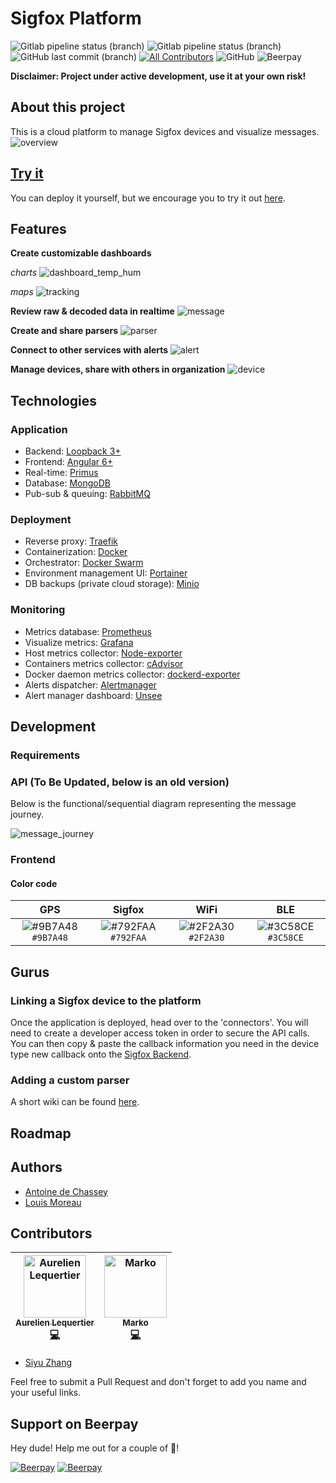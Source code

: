 # Sigfox Platform

![Gitlab pipeline status (branch)](https://img.shields.io/gitlab/pipeline/AntoinedeChassey/sigfox-platform/master.svg?label=build%20%28master%29)
![Gitlab pipeline status (branch)](https://img.shields.io/gitlab/pipeline/AntoinedeChassey/sigfox-platform/staging.svg?label=build%20%28staging%29)
![GitHub last commit (branch)](https://img.shields.io/github/last-commit/IoT-Makers/sigfox-platform/dev.svg?label=last%20commit%20%28dev%29)
[![All Contributors](https://img.shields.io/badge/all_contributors-2-orange.svg?style=flat-square)](#contributors)
![GitHub](https://img.shields.io/github/license/IoT-Makers/sigfox-platform.svg)
![Beerpay](https://img.shields.io/beerpay/IoT-Makers/sigfox-platform.svg)

**Disclaimer: Project under active development, use it at your own risk!**

## About this project
This is a cloud platform to manage Sigfox devices and visualize messages.
![overview](doc/img/overview.png)

## [Try it](https://try.iotagency.sigfox.com)
You can deploy it yourself, but we encourage you to try it out [here](https://try.iotagency.sigfox.com).

## Features  

**Create customizable dashboards**

*charts*
![dashboard_temp_hum](doc/img/dashboard_temp_hum.png)

*maps*
![tracking](doc/img/dashboard_tracking.png)

**Review raw & decoded data in realtime**
![message](doc/img/message.png)

**Create and share parsers**
![parser](doc/img/parser.png)

**Connect to other services with alerts**
![alert](doc/img/alert.png)

**Manage devices, share with others in organization**
![device](doc/img/device.png)

## Technologies

### Application
 * Backend: [Loopback 3+](https://loopback.io/)
 * Frontend: [Angular 6+](https://angular.io/)
 * Real-time: [Primus](https://github.com/primus/primus)
 * Database: [MongoDB](https://www.mongodb.com/en)
 * Pub-sub & queuing: [RabbitMQ](https://www.rabbitmq.com/)
 
 ### Deployment
 * Reverse proxy: [Traefik](https://traefik.io/)
 * Containerization: [Docker](https://www.docker.com/)
 * Orchestrator: [Docker Swarm](https://docs.docker.com/engine/swarm/)
 * Environment management UI: [Portainer](https://portainer.io/)
 * DB backups (private cloud storage): [Minio](https://www.minio.io/)

 ### Monitoring
* Metrics database: [Prometheus](https://prometheus.io/)
* Visualize metrics: [Grafana](https://grafana.com/)
* Host metrics collector: [Node-exporter](https://github.com/prometheus/node_exporter)
* Containers metrics collector: [cAdvisor](https://github.com/google/cadvisor/)
* Docker daemon metrics collector: [dockerd-exporter](https://github.com/stefanprodan/dockerd-exporter)
* Alerts dispatcher: [Alertmanager](https://github.com/prometheus/alertmanager)
* Alert manager dashboard: [Unsee](https://github.com/google/cadvisor/)
 
## Development

### Requirements

### API (To Be Updated, below is an old version)

Below is the functional/sequential diagram representing the message journey.

![message_journey](doc/img/message-journey.png)

### Frontend

#### Color code

| GPS | Sigfox | WiFi | BLE |
| :-------: | :-------: | :-------:	| :-------: |
| ![#9B7A48](https://placehold.it/15/9B7A48/000000?text=+) `#9B7A48` | ![#792FAA](https://placehold.it/15/792FAA/000000?text=+) `#792FAA` | ![#2F2A30](https://placehold.it/15/2f2A30/000000?text=+) `#2F2A30` | ![#3C58CE](https://placehold.it/15/3C58CE/000000?text=+) `#3C58CE` |

## Gurus

### Linking a Sigfox device to the platform

Once the application is deployed, head over to the 'connectors'. You will need to create a developer access token in order to secure the API calls. You can then copy & paste the callback information you need in the device type new callback onto the [Sigfox Backend](https://backend.sigfox.com/).

### Adding a custom parser

A short wiki can be found [here](https://github.com/IoT-Makers/sigfox-platform/wiki/Adding-a-custom-parser).

## Roadmap


## Authors

* [Antoine de Chassey](https://github.com/AntoinedeChassey)
* [Louis Moreau](https://github.com/luisomoreau)

## Contributors

<!-- ALL-CONTRIBUTORS-LIST:START - Do not remove or modify this section -->
<!-- prettier-ignore -->
| [<img src="https://avatars0.githubusercontent.com/u/5591266?v=4" width="100px;" alt="Aurelien Lequertier"/><br /><sub><b>Aurelien Lequertier</b></sub>](https://twitter.com/aureleq)<br />[💻](https://github.com/IoT-Makers/sigfox-platform/commits?author=aureleq "Code") | [<img src="https://avatars1.githubusercontent.com/u/16639103?v=4" width="100px;" alt="Marko"/><br /><sub><b>Marko</b></sub>](https://github.com/markoceri)<br />[💻](https://github.com/IoT-Makers/sigfox-platform/commits?author=markoceri "Code") |
| :---: | :---: |
<!-- ALL-CONTRIBUTORS-LIST:END -->
* [Siyu Zhang](https://github.com/siyu6974)

Feel free to submit a Pull Request and don't forget to add you name and your useful links.

## Support on Beerpay
Hey dude! Help me out for a couple of :beers:!

[![Beerpay](https://beerpay.io/IoT-Makers/sigfox-platform/badge.svg?style=beer-square)](https://beerpay.io/IoT-Makers/sigfox-platform)  [![Beerpay](https://beerpay.io/IoT-Makers/sigfox-platform/make-wish.svg?style=flat-square)](https://beerpay.io/IoT-Makers/sigfox-platform?focus=wish)
